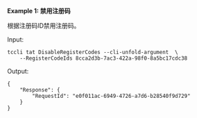 **Example 1: 禁用注册码**

根据注册码ID禁用注册码。

Input: 

```
tccli tat DisableRegisterCodes --cli-unfold-argument  \
    --RegisterCodeIds 8cca2d3b-7ac3-422a-98f0-8a5bc17cdc38
```

Output: 
```
{
    "Response": {
        "RequestId": "e0f011ac-6949-4726-a7d6-b28540f9d729"
    }
}
```

